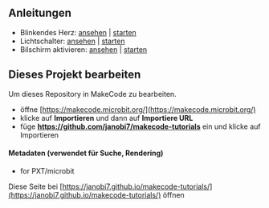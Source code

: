## Anleitungen

* Blinkendes Herz: [ansehen](/makecode-tutorials/flashing-heart) | [starten](https://makecode.microbit.org/#tutorial:github:janobi7/makecode-tutorials/flashing-heart)
* Lichtschalter: [ansehen](/makecode-tutorials/light-switch) | [starten](https://makecode.microbit.org/#tutorial:github:janobi7/makecode-tutorials/light-switch)
* Bilschirm aktivieren: [ansehen](/makecode-tutorials/screen-activator) | [starten](https://makecode.microbit.org/#tutorial:github:janobi7/makecode-tutorials/screen-activator)

## Dieses Projekt bearbeiten

Um dieses Repository in MakeCode zu bearbeiten.

* öffne [https://makecode.microbit.org/](https://makecode.microbit.org/)
* klicke auf **Importieren** und dann auf **Importiere URL**
* füge **https://github.com/janobi7/makecode-tutorials** ein und klicke auf Importieren

#### Metadaten (verwendet für Suche, Rendering)

* for PXT/microbit
<script src="https://makecode.com/gh-pages-embed.js"></script><script>makeCodeRender("{{ site.makecode.home_url }}", "{{ site.github.owner_name }}/{{ site.github.repository_name }}");</script>

Diese Seite bei [https://janobi7.github.io/makecode-tutorials/](https://janobi7.github.io/makecode-tutorials/) öffnen
